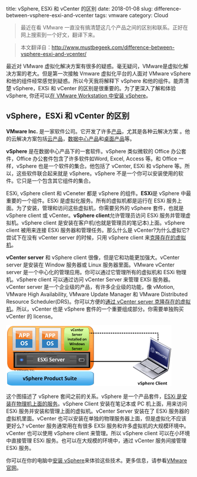 title: vSphere, ESXi 和 vCenter 的区别
date: 2018-01-08
slug: difference-between-vsphere-esxi-and-vcenter
tags: vmware
category: Cloud

> 最近在看 VMware 一直没有搞清楚这几个产品之间的区别和联系。正好在网上搜索到一个好文，翻译下来。

> 本文翻译自：http://www.mustbegeek.com/difference-between-vsphere-esxi-and-vcenter/

最近对 VMware 虚拟化解决方案有很多的疑惑。毫无疑问，VMware是虚拟化解决方案的老大。但是第一次接触 Vmware 虚拟化平台的人面对 VMware vSphere 和他的组件经常感觉到疑惑。所以今天我将解释下 vSphere 和他的组件。能弄清楚 vSphere，EXSi 和 vCenter 的区别是很重要的。为了更深入了解和体验 vSphere, 你还可以[在 VMware Workstation 中安装 vSphere](http://www.mustbegeek.com/installing-vsphere-in-vmware-workstation/)。

## vSphere，ESXi 和 vCenter 的区别

**VMware Inc.** 是一家软件公司。它开发了许多[产品](http://www.vmware.com/products/)，尤其是各种云解决方案 。他的云解决方案包括[云产品](https://www.vmware.com/products/vcloud-suite.html)，[数据中心产品](https://www.vmware.com/products/datacenter-virtualization.html)和[桌面产品](https://www.vmware.com/products/desktop-virtualization.html)等。

**vSphere** 是在数据中心产品下的一套软件。vSphere 类似微软的 Office 办公套件，Office 办公套件包含了许多软件如Word, Excel, Access 等。和 Office 一样，vSphere 也是一个软件的集合。他包括了 vCenter, ESXi 和 vSphere 等。所以，这些软件联合起来就是 vSphere。vSphere 不是一个你可以安装使用的软件。它只是一个包含其它组件的集合。

ESXi, vSphere client 和 vCeneter 都是 vSphere 的组件。**ESXi**是 vSphere 中最重要的一个组件。ESXi 是虚拟化服务。所有的虚拟机都是运行在 ESXi 服务上面。为了安装，管理和访问这些虚拟机，你需要另外的 vSphere 套件，也就是 vSphere client 或 vCenter。**vSphere client**允许管理员访问 ESXi 服务并管理虚拟机。vSphere client 是安装在客户机(也就是管理员的笔记本)上面。vSphere client 被用来连接 ESXi 服务器和管理任务。那么什么是 vCenter?为什么虚拟它?尝试下在没有 vCenter server 的时候，只用 vSphere client 来[克隆存在的虚拟机](http://www.mustbegeek.com/create-copy-of-existing-virtual-machine-in-esxi-server/)。

**vCenter server** 和 vSphere client 很像，但是它和功能更加强大。vCenter server 是安装在 Window 服务器或 Linux 服务器里面。VMware vCenter server 是一个中心化的管理应用。你可以通过它管理所有的虚拟机和 ESXi 物理机。vSphere client 可以通过访问 vCenter Server 来管理 EXSi 服务器。vCenter server 是一个企业级的产品，有许多企业级的功能，像 vMotion, VMware High Availability, VMware Update Manager 和 VMware Distributed Resource Scheduler(DRS)。你可以方便的[通过 vCenter server 克隆存在的虚拟机](http://www.mustbegeek.com/clone-virtual-machine-in-vmware-vcenter/)。所以，vCenter 也是 vSphere 套件的一个重要组成部分。你需要单独购买 vCenter 的 license。

![vSphere-products.png](images/2018/vSphere-product.png)

这个图描述了 vSphere 套间之前的关系。vSphere 是一个产品套件，[ESXi 是安装在物理机上面的服务](http://www.mustbegeek.com/install-configure-vmware-esxi-6-0/)。vSphere Client 安装在笔记本或 PC 机上面，用来访问 ESXi 服务并安装和管理上面的虚拟机。vCenter Server 安装在了 ESXi 服务器的虚拟机里面。vCenter 也可以安装在单独的物理服务器上面，但是虚拟化不应该更好么? vCenter 服务通常用在有很多 EXSi 服务和许多虚拟机的大规模环境中。vCenter 也可以使用 vSphere client 来管理。所以 vSphere client 可以在小环境中直接管理 ESXi 服务。也可以在大规模的环境中，通过 vCenter 服务间接管理 ESXi 服务。

你可以在你的电脑中[安装 vSphere](http://www.mustbegeek.com/virtualization/installing-vsphere-in-vmware-workstation/)来体验这些技术。更多信息，请参看[VMware 官网](http://www.vmware.com/)。
